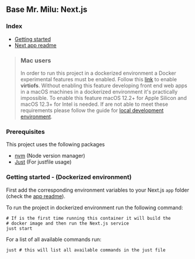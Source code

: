 ## Base Mr. Milu: Next.js

### Index

- [Getting started](#getting-started---dockerized-environment)
- [Next app readme](app/README.md#nextjs-app-readme)

> ### Mac users
> In order to run this project in a dockerized environment a
> Docker experimental features must be enabled. Follow this [link](https://www.docker.com/blog/speed-boost-achievement-unlocked-on-docker-desktop-4-6-for-mac/)
>  to enable **virtiofs**. Without enabling this feature developing front end
> web apps in a macOS machines in a dockerized environment it's practically
> impossible. To enable this feature macOS 12.2+ for Apple Silicon and
> macOS 12.3+ for Intel is needed. If are not able to meet these requirements please
> follow the guide for [local development environment](app/README.md#local-development).

### Prerequisites

This project uses the following packages

- [nvm](https://github.com/nvm-sh/nvm) (Node version manager)
- [Just](https://just.systems/man/en/chapter_4.html) (For justfile usage)

### Getting started - (Dockerized environment)

First add the corresponding environment variables to your Next.js `app` folder (check the
[app readme](app/README.md#environment-variables-for-all-environments---local-or-dockerized)).

To run the project in dockerized environment run the following command:

```shell
# If is the first time running this container it will build the
# docker image and then run the Next.js service
just start
```

For a list of all available commands run:

```shell
just # this will list all available commands in the just file
```
